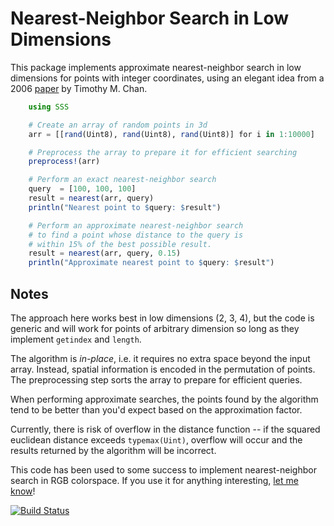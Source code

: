 # Nearest-Neighbor Search in Low Dimensions

This package implements approximate nearest-neighbor search in low dimensions for points with integer coordinates, using an elegant idea from a 2006 [paper](http://cs.uwaterloo.ca/~tmchan/sss.ps) by Timothy M. Chan.

```julia
	using SSS

	# Create an array of random points in 3d
	arr = [[rand(Uint8), rand(Uint8), rand(Uint8)] for i in 1:10000]

	# Preprocess the array to prepare it for efficient searching
	preprocess!(arr)

	# Perform an exact nearest-neighbor search
	query  = [100, 100, 100]
	result = nearest(arr, query)
	println("Nearest point to $query: $result")

	# Perform an approximate nearest-neighbor search
	# to find a point whose distance to the query is
	# within 15% of the best possible result.
	result = nearest(arr, query, 0.15)
	println("Approximate nearest point to $query: $result")
```

## Notes

The approach here works best in low dimensions (2, 3, 4), but the code is generic and will work for points of arbitrary dimension so long as they implement `getindex` and `length`.

The algorithm is _in-place_, i.e. it requires no extra space beyond the input array. Instead, spatial information is encoded in the permutation of points. The preprocessing step sorts the array to prepare for efficient queries.

When performing approximate searches, the points found by the algorithm tend to be better than you'd expect based on the approximation factor.

Currently, there is risk of overflow in the distance function -- if the squared euclidean distance exceeds `typemax(Uint)`, overflow will occur and the results returned by the algorithm will be incorrect.

This code has been used to some success to implement nearest-neighbor search in RGB colorspace. If you use it for anything interesting, [let me know](mailto:yurivish@gmail.com)!

[![Build Status](https://travis-ci.org/yurivish/SSS.jl.svg?branch=master)](https://travis-ci.org/yurivish/SSS.jl)
